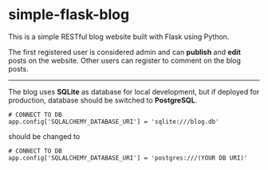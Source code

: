 # simple-flask-blog
This is a simple RESTful blog website built with Flask using Python.

The first registered user is considered admin and can **publish** and **edit** posts on the website. Other users can register to comment on the blog posts.

---

The blog uses **SQLite** as database for local development, but if deployed for production, database should be switched to **PostgreSQL**.
```
# CONNECT TO DB
app.config['SQLALCHEMY_DATABASE_URI'] = 'sqlite:///blog.db'
```
should be changed to
```
# CONNECT TO DB
app.config['SQLALCHEMY_DATABASE_URI'] = 'postgres:///(YOUR DB URI)'
```
